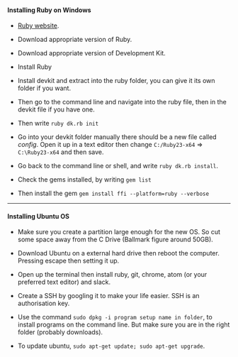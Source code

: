 #### Installing Ruby on Windows

* [Ruby website](http://rubyinstaller.org/downloads/).

* Download appropriate version of Ruby.

* Download appropriate version of Development Kit.

* Install Ruby

* Install devkit and extract into the ruby folder, you can give it its own folder if you want.

* Then go to the command line and navigate into the ruby file, then in the devkit file if you have one.

* Then write `ruby dk.rb init`

* Go into your devkit folder manually there should be a new file called *config*. Open it up in a text editor then change `C:/Ruby23-x64` => `C:\Ruby23-x64` and then save.

* Go back to the command line or shell, and write  `ruby dk.rb install`.  

* Check the gems installed, by writing `gem list`

* Then install the gem  `gem install ffi --platform=ruby --verbose`

---

#### Installing Ubuntu OS

* Make sure you create a partition large enough for the new OS. So cut some space away from the C Drive (Ballmark figure around 50GB).

* Download Ubuntu on a external hard drive then reboot the computer. Pressing escape then setting it up.

* Open up the terminal then install ruby, git, chrome, atom (or your preferred text editor) and slack.

* Create a SSH by googling it to make your life easier. SSH is an authorisation key.

* Use the command `sudo dpkg -i program setup name in folder`, to install programs on the command line. But make sure you are in the right folder (probably downloads).

* To update ubuntu, `sudo apt-get update; sudo apt-get upgrade`.
